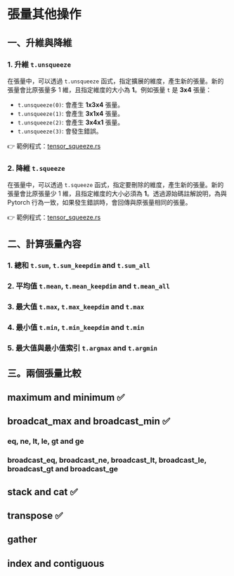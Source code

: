 # 張量其他操作

## 一、升維與降維

### 1. 升維 `t.unsqueeze`

在張量中，可以透過 `t.unsqueeze` 函式，指定擴展的維度，產生新的張量。新的張量會比原張量多 1 維，且指定維度的大小為 **1**。例如張量 `t` 是 **3x4** 張量：

* `t.unsqueeze(0)`: 會產生 **1x3x4** 張量。
* `t.unsqueeze(1)`: 會產生 **3x1x4** 張量。
* `t.unsqueeze(2)`: 會產生 **3x4x1** 張量。
* `t.unsqueeze(3)`: 會發生錯誤。

👉 範例程式：[tensor_squeeze.rs](../../tests/tensor_squeeze.rs)

### 2. 降維 `t.squeeze`

在張量中，可以透過 `t.squeeze` 函式，指定要刪除的維度，產生新的張量。新的張量會比原張量少 1 維，且指定維度的大小必須為 **1**。透過源始碼註解說明，為與 Pytorch 行為一致，如果發生錯誤時，會回傳與原張量相同的張量。

👉 範例程式：[tensor_squeeze.rs](../../tests/tensor_squeeze.rs)

## 二、計算張量內容

### 1. 總和 `t.sum`, `t.sum_keepdim` and `t.sum_all`

### 2. 平均值 `t.mean`, `t.mean_keepdim` and `t.mean_all`

### 3. 最大值 `t.max`, `t.max_keepdim` and `t.max`

### 4. 最小值 `t.min`, `t.min_keepdim` and `t.min`

### 5. 最大值與最小值索引 `t.argmax` and `t.argmin`

## 三。兩個張量比較

## maximum and minimum ✅

## broadcat_max and broadcast_min ✅

### eq, ne, lt, le, gt and ge  

### broadcast_eq, broadcast_ne, broadcast_lt, broadcast_le, broadcast_gt and broadcast_ge

## stack and cat ✅

## transpose ✅

## gather

## index and contiguous

